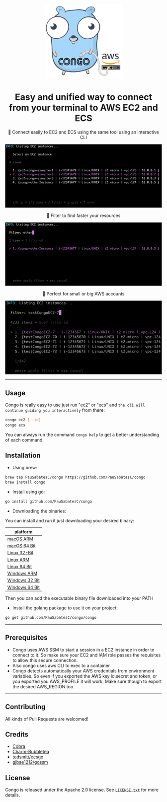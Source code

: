 <p align="center" >
  <img src="https://github.com/PauSabatesC/congo/blob/main/logo-img.png" alt="congo logo img" width="250"/>
</p>

<h1 align="center">
  Easy and unified way to connect from your terminal to AWS EC2 and ECS
</h1>

<p align="center" >
🚀 Connect easily to EC2 and ECS using the same tool using an interactive CLI
</p>

<p align="center" >
<img src="https://github.com/PauSabatesC/congo/blob/main/cli-example.png" alt="congo cli example" width="600"/>
</p>

<p align="center" >
🚀 Filter to find faster your resources
</p>

<p align="center" >
<img src="https://github.com/PauSabatesC/congo/blob/main/cli-filter-example.png" alt="congo cli filter" width="600"/>
</p>

<p align="center" >
🚀 Perfect for small or big AWS accounts
</p>

<p align="center" >
<img src="https://github.com/PauSabatesC/congo/blob/main/cli-filter-thousand-example.png" alt="congo cli thousand" width="600"/>
</p>



--- 

## Usage

Congo is really easy to use just run "ec2" or "ecs" and `the cli will continue guiding you interactively` from there:

```sh
congo ec2 [--id]
congo ecs
```

You can always run the command `congo help` to get a better understanding of each command.


## Installation

- Using brew:

```sh
brew tap PauSabatesC/congo https://github.com/PauSabatesC/congo
brew install congo
```

- Install using go:

```sh
go install github.com/PauSabatesC/congo
```

- Downloading the binaries:

You can install and run it just downloading your desired binary:

| platform     |
| ----------- | 
| [macOS ARM](https://github.com/PauSabatesC/congo/releases)
| [macOS 64 Bit](https://github.com/PauSabatesC/congo/releases)
| [Linux 32-Bit](https://github.com/PauSabatesC/congo/releases)
| [Linux ARM](https://github.com/PauSabatesC/congo/releases)
| [Linux 64 Bit](https://github.com/PauSabatesC/congo/releases)
| [Windows ARM](https://github.com/PauSabatesC/congo/releases)
| [Windows 32 Bit](https://github.com/PauSabatesC/congo/releases)
| [Windows 64 Bit](https://github.com/PauSabatesC/congo/releases)

Then you can add the executable binary file downloaded into your PATH

- Install the golang package to use it on your project:

```sh
go get github.com/PauSabatesC/congo/congo
```

---

## Prerequisites

- Congo uses AWS SSM to start a session in a EC2 instance in order to connect to it. So make sure your EC2 and IAM role passes the requisites to allow this secure connection.
- Also congo uses aws CLI to exec to a container.
- Congo detects automatically your AWS credentials from environment variables. So even if you exported the AWS key id,secret and token, or you exported you AWS_PROFILE it will work. Make sure though to export the desired AWS_REGION too.

---

## Contributing

All kinds of Pull Requests are welcomed!

## Credits

- [Cobra](https://github.com/spf13/cobra)
- [Charm-Bubbletea](https://github.com/charmbracelet/bubbletea)
- [tedsmitt/ecsgo](https://github.com/tedsmitt/ecsgo)
- [gjbae1212/gossm](https://github.com/gjbae1212/gossm)


## License

Congo is released under the Apache 2.0 license. See [`LICENSE.txt`](https://github.com/PauSabatesC/congo/blob/master/LICENSE.txt) for more details.

